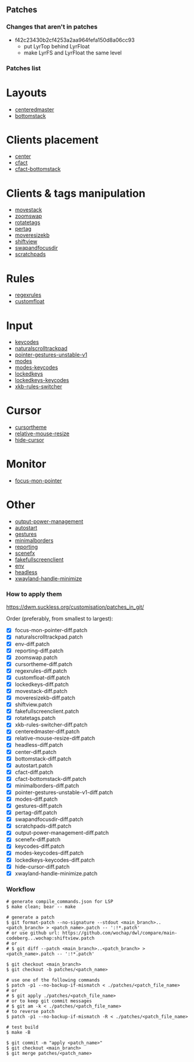 ## Patches

### Changes that aren't in patches

- f42c23430b2cf4253a2aa964fefa150d8a06cc93
  - put LyrTop behind LyrFloat
  - make LyrFS and LyrFloat the same level

### Patches list

# Layouts

- [centeredmaster](https://github.com/wochap/dwl/blob/v0.6-a/centeredmaster/centeredmaster-diff.patch)
- [bottomstack](https://github.com/wochap/dwl/blob/v0.6-a/bottomstack/bottomstack-diff.patch)

# Clients placement

- [center](https://github.com/wochap/dwl/blob/v0.6-a/center/center-diff.patch)
- [cfact](https://github.com/wochap/dwl/blob/v0.6-a/cfact/cfact-diff.patch)
- [cfact-bottomstack](https://github.com/wochap/dwl/blob/v0.6-a/cfact-bottomstack/cfact-bottomstack-diff.patch)

# Clients & tags manipulation

- [movestack](https://github.com/wochap/dwl/blob/v0.5/movestack/movestack-diff.patch)
- [zoomswap](https://codeberg.org/dwl/dwl-patches/src/commit/5368aa392c7ebf8d7d24c232b80cfae1be457d41/zoomswap/zoomswap.patch)
- [rotatetags](https://codeberg.org/dwl/dwl-patches/src/commit/5368aa392c7ebf8d7d24c232b80cfae1be457d41/rotatetags/rotatetags.patch)
- [pertag](https://github.com/wochap/dwl/blob/v0.6-a/pertag/pertag-diff.patch)
- [moveresizekb](https://github.com/wochap/dwl/blob/v0.5/moveresizekb/moveresizekb-diff.patch)
- [shiftview](https://codeberg.org/dwl/dwl-patches/src/commit/5368aa392c7ebf8d7d24c232b80cfae1be457d41/shiftview/shiftview.patch)
- [swapandfocusdir](https://github.com/wochap/dwl/blob/v0.5/swapandfocusdir/swapandfocusdir-diff.patch)
- [scratchpads](https://github.com/wochap/dwl/blob/v0.6-a/scratchpads/scratchpads-diff.patch)

# Rules

- [regexrules](https://github.com/wochap/dwl/blob/v0.6-a/regexrules/regexrules-diff.patch)
- [customfloat](https://github.com/wochap/dwl/blob/v0.6-a/customfloat/customfloat-diff.patch)

# Input

- [keycodes](https://github.com/wochap/dwl/blob/v0.6-a/keycodes/keycodes-diff.patch)
- [naturalscrolltrackpad](https://codeberg.org/dwl/dwl-patches/src/commit/5368aa392c7ebf8d7d24c232b80cfae1be457d41/naturalscrolltrackpad/naturalscrolltrackpad.patch)
- [pointer-gestures-unstable-v1](https://github.com/wochap/dwl/blob/v0.6-a/pointer-gestures-unstable-v1/pointer-gestures-unstable-v1-diff.patch)
- [modes](https://github.com/wochap/dwl/blob/v0.5/modes/modes-diff.patch)
- [modes-keycodes](https://github.com/wochap/dwl/blob/v0.5/modes-keycodes/modes-keycodes-diff.patch)
- [lockedkeys](https://github.com/wochap/dwl/blob/v0.6-a/lockedkeys/lockedkeys-diff.patch)
- [lockedkeys-keycodes](https://github.com/wochap/dwl/blob/v0.5/lockedkeys-keycodes/lockedkeys-keycodes-diff.patch)
- [xkb-rules-switcher](https://github.com/wochap/dwl/blob/v0.6-a/xkb-rules-switcher/xkb-rules-switcher-diff.patch)

# Cursor

- [cursortheme](https://github.com/wochap/dwl/blob/v0.6-a/cursortheme/cursortheme-diff.patch)
- [relative-mouse-resize](https://github.com/wochap/dwl/blob/v0.6-a/relative-mouse-resize/relative-mouse-resize-diff.patch)
- [hide-cursor](https://github.com/wochap/dwl/blob/v0.6-a/hide-cursor/hide-cursor-diff.patch)

# Monitor

- [focus-mon-pointer](https://github.com/wochap/dwl/blob/v0.6-a/focus-mon-pointer/focus-mon-pointer-diff.patch)

# Other

- [output-power-management](https://github.com/wochap/dwl/blob/v0.6-a/output-power-management/output-power-management-diff.patch)
- [autostart](https://codeberg.org/dwl/dwl-patches/src/commit/5368aa392c7ebf8d7d24c232b80cfae1be457d41/autostart/autostart.patch)
- [gestures](https://github.com/wochap/dwl/blob/v0.6-a/gestures/gestures-diff.patch)
- [minimalborders](https://github.com/wochap/dwl/blob/v0.6-a/minimalborders/minimalborders-diff.patch)
- [reporting](https://github.com/wochap/dwl/blob/v0.5/reporting/reporting-diff.patch)
- [scenefx](https://github.com/wochap/dwl/blob/v0.6-a/scenefx/scenefx-diff.patch)
- [fakefullscreenclient](https://codeberg.org/dwl/dwl-patches/src/commit/5368aa392c7ebf8d7d24c232b80cfae1be457d41/fakefullscreenclient/fakefullscreenclient.patch)
- [env](https://github.com/wochap/dwl/blob/v0.6-a/env/env-diff.patch)
- [headless](https://github.com/wochap/dwl/blob/v0.5/headless/headless-diff.patch)
- [xwayland-handle-minimize](https://codeberg.org/dwl/dwl-patches/src/commit/47258482e2854164b7b1bd01e2a763445b690590/xwayland-handle-minimize/xwayland-handle-minimize.patch)

### How to apply them

https://dwm.suckless.org/customisation/patches_in_git/

Order (preferably, from smallest to largest):

- [x] focus-mon-pointer-diff.patch
- [x] naturalscrolltrackpad.patch
- [x] env-diff.patch
- [x] reporting-diff.patch
- [x] zoomswap.patch
- [x] cursortheme-diff.patch
- [x] regexrules-diff.patch
- [x] customfloat-diff.patch
- [x] lockedkeys-diff.patch
- [x] movestack-diff.patch
- [x] moveresizekb-diff.patch
- [x] shiftview.patch
- [x] fakefullscreenclient.patch
- [x] rotatetags.patch
- [x] xkb-rules-switcher-diff.patch
- [x] centeredmaster-diff.patch
- [x] relative-mouse-resize-diff.patch
- [x] headless-diff.patch
- [x] center-diff.patch
- [x] bottomstack-diff.patch
- [x] autostart.patch
- [x] cfact-diff.patch
- [x] cfact-bottomstack-diff.patch
- [x] minimalborders-diff.patch
- [x] pointer-gestures-unstable-v1-diff.patch
- [x] modes-diff.patch
- [x] gestures-diff.patch
- [x] pertag-diff.patch
- [x] swapandfocusdir-diff.patch
- [x] scratchpads-diff.patch
- [x] output-power-management-diff.patch
- [x] scenefx-diff.patch
- [x] keycodes-diff.patch
- [x] modes-keycodes-diff.patch
- [x] lockedkeys-keycodes-diff.patch
- [x] hide-cursor-diff.patch
- [x] xwayland-handle-minimize.patch

### Workflow

```
# generate compile_commands.json for LSP
$ make clean; bear -- make

# generate a patch
$ git format-patch --no-signature --stdout <main_branch>..<patch_branch> > <patch_name>.patch -- ':!*.patch'
# or use github url: https://github.com/wochap/dwl/compare/main-codeberg...wochap:shiftview.patch
# or
# $ git diff --patch <main_branch>..<patch_branch> > <patch_name>.patch -- ':!*.patch'

$ git checkout <main_branch>
$ git checkout -b patches/<patch_name>

# use one of the following commands
$ patch -p1 --no-backup-if-mismatch < ./patches/<patch_file_name>
# or
# $ git apply ./patches/<patch_file_name>
# or to keep git commit messages
# $ git am -k < ./patches/<patch_file_name>
# to reverse patch
$ patch -p1 --no-backup-if-mismatch -R < ./patches/<patch_file_name>

# test build
$ make -B

$ git commit -m "apply <patch_name>"
$ git checkout <main_branch>
$ git merge patches/<patch_name>
```
